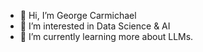 - 👋 Hi, I’m George Carmichael 
- 👀 I’m interested in Data Science & AI
- 🌱 I’m currently learning more about LLMs. 

<!---
gc-fs/gc-fs is a ✨ special ✨ repository because its `README.md` (this file) appears on your GitHub profile.
You can click the Preview link to take a look at your changes.
--->
